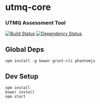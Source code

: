 utmq-core
====

### UTMQ Assessment Tool

[![Build Status](https://travis-ci.org/UTMQ/utmq-core.png)](https://travis-ci.org/UTMQ/utmq-core)
[![Dependency Status](https://david-dm.org/utmq/utmq-core.png)](https://david-dm.org/utmq/utmq-core)

## Global Deps

```
npm install -g bower grunt-cli phantomjs
```

## Dev Setup

```
npm install
bower install
npm start
```
